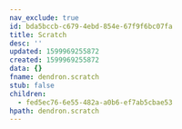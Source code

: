 ```yaml
---
nav_exclude: true
id: bda5bccb-c679-4ebd-854e-67f9f6bc07fa
title: Scratch
desc: ''
updated: 1599969255872
created: 1599969255872
data: {}
fname: dendron.scratch
stub: false
children:
  - fed5ec76-6e55-482a-a0b6-ef7ab5cbae53
hpath: dendron.scratch
---
```


